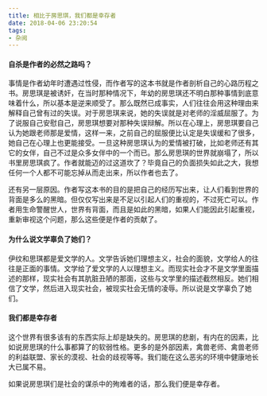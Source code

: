```yaml
---
title: 相比于房思琪，我们都是幸存者
date: 2018-04-06 23:20:54
tags:
- 杂阅
---
```


#### 自杀是作者的必然之路吗？

事情是作者幼年时遭遇过性侵，而作者写的这本书就是作者剖析自己的心路历程之书。房思琪是被诱奸，在当时那种情况下，年幼的房思琪还不明白那种事情到底意味着什么，所以基本是逆来顺受了。那么既然已成事实，人们往往会用这种理由来解释自己曾有过的失误。对于房思琪来说，她的失误就是对老师的淫威屈服了。为了说服自己安慰自己，房思琪想要对那种失误辩解。所以在心理上，房思琪要自己认为她跟老师那是爱情，这样一来，之前自己的屈服便比认定是失误缓和了很多，她自己在心理上也更能接受。一旦这种房思琪认为的爱情被打破，比如老师还有其它的女伴，自己不过是众多女伴中的一个而已。那么房思琪的世界就崩塌了，所以书里房思琪疯了。作者就能迈的过这道坎了？毕竟自己的负面损失如此之大，我想任何一个人都不可能忘掉从而走出来，所以作者也去了。

还有另一层原因。作者写这本书的目的是把自己的经历写出来，让人们看到世界的背面是多么的黑暗。但仅仅写出来是不足以引起人们的重视的，不过死亡可以。作者用生命警醒世人，世界有背面，而且是如此的黑暗，如果人们能因此引起重视，重新审视这个问题，那么这些便是作者的贡献了。

#### 为什么说文学辜负了她们？

伊纹和思琪都是爱文学的人。文学告诉她们理想主义，社会的面貌，文学给人的往往是正面的事情。文学给了爱文学的人以理想主义。而现实社会才不是文学里面描述的那样，现实社会有其肮脏丑陋的那面，这些与文学里的描述截然相反。她们相信了文学，然后进入现实社会，被现实社会无情的凌辱。所以说是文学辜负了她们。

#### 我们都是幸存者

这个世界有很多该有的东西实际上却是缺失的。房思琪的悲剧，有内在的因素，比如说房思琪的什么事都算了的软弱性格。更多的是外部因素，禽兽老师、禽兽老师的利益联盟、家长的漠视、社会的歧视等等。我们能在这么恶劣的环境中健康地长大已属不易。

如果说房思琪们是社会的谋杀中的殉难者的话，那么我们便是幸存者。
